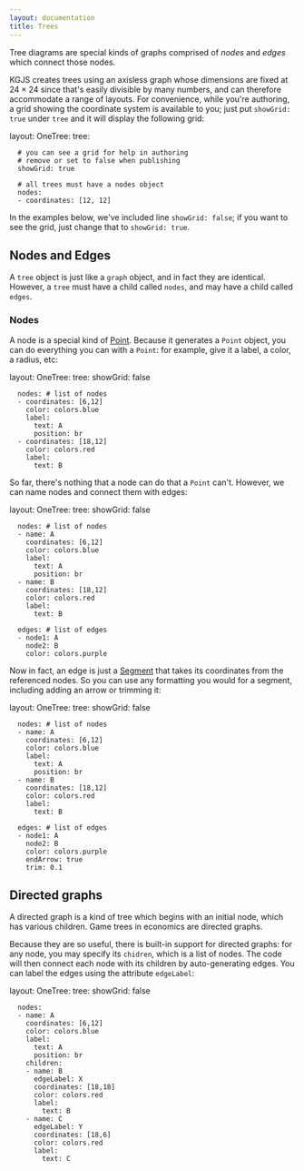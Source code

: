 ```yaml
---
layout: documentation
title: Trees
---
```


Tree diagrams are special kinds of graphs comprised of *nodes* and *edges* which connect those nodes.

KGJS creates trees using an axisless graph whose dimensions are fixed at $24 \times 24$ since that's easily divisible by many numbers, and can therefore accommodate a range of layouts. For convenience, while you're authoring, a grid showing the coordinate system is available to you; just put `showGrid: true` under `tree` and it will display the following grid:

<div width="500" height="410" class="codePreview">

layout:
  OneTree:
    tree:
    
      # you can see a grid for help in authoring
      # remove or set to false when publishing 
      showGrid: true
      
      # all trees must have a nodes object
      nodes:
      - coordinates: [12, 12]

</div>

In the examples below, we've included line `showGrid: false`; if you want to see the grid, just change that to `showGrid: true`.

## Nodes and Edges

A `tree` object is just like a `graph` object, and in fact they are identical. However, a `tree` must have a child called `nodes`, and may have a child called `edges`.

### Nodes

A node is a special kind of [Point](../graph-objects/point). Because it generates a `Point` object, you can do everything you can with a `Point`: for example, give it a label, a color, a radius, etc:

<div width="500" height="410" class="codePreview">

layout:
  OneTree:
    tree:
      showGrid: false
      
      nodes: # list of nodes
      - coordinates: [6,12]
        color: colors.blue
        label:
          text: A
          position: br
      - coordinates: [18,12]
        color: colors.red
        label:
          text: B

</div>

So far, there's nothing that a node can do that a `Point` can't. However, we can name nodes and connect them with edges:

<div width="500" height="410" class="codePreview">

layout:
  OneTree:
    tree:
      showGrid: false
      
      nodes: # list of nodes
      - name: A
        coordinates: [6,12]
        color: colors.blue
        label:
          text: A
          position: br
      - name: B
        coordinates: [18,12]
        color: colors.red
        label:
          text: B

      edges: # list of edges
      - node1: A
        node2: B
        color: colors.purple

</div>

Now in fact, an edge is just a [Segment](../graph-objects/segments-arrows) that takes its coordinates from the referenced nodes. So you can use any formatting you would for a segment, including adding an arrow or trimming it:

<div width="500" height="410" class="codePreview">

layout:
  OneTree:
    tree:
      showGrid: false

      nodes: # list of nodes
      - name: A
        coordinates: [6,12]
        color: colors.blue
        label:
          text: A
          position: br
      - name: B
        coordinates: [18,12]
        color: colors.red
        label:
          text: B

      edges: # list of edges
      - node1: A
        node2: B
        color: colors.purple
        endArrow: true
        trim: 0.1

</div>

## Directed graphs

A directed graph is a kind of tree which begins with an initial node, which has various children. Game trees in economics are directed graphs.

Because they are so useful, there is built-in support for directed graphs: for any node, you may specify its `chidren`, which is a list of nodes. The code will then connect each node with its children by auto-generating edges. You can label the edges using the attribute `edgeLabel`:

<div width="500" height="410" class="codePreview">

layout:
  OneTree:
    tree:
      showGrid: false

      nodes:
      - name: A
        coordinates: [6,12]
        color: colors.blue
        label:
          text: A
          position: br
        children:
        - name: B
          edgeLabel: X
          coordinates: [18,18]
          color: colors.red
          label:
            text: B
        - name: C
          edgeLabel: Y
          coordinates: [18,6]
          color: colors.red
          label:
            text: C

</div>


